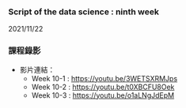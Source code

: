 ### Script of the data science : ninth week 
2021/11/22

### 課程錄影
* 影片連結： 
  * Week 10-1 : https://youtu.be/3WETSXRMJps
  * Week 10-2 : https://youtu.be/t0XBCFU8Oek
  * Week 10-3 : https://youtu.be/o1aLNgJdEpM
